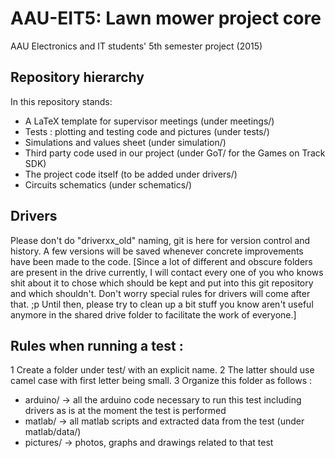 # AAU-EIT5: Lawn mower project core
AAU Electronics and IT students' 5th semester project (2015)

## Repository hierarchy
In this repository stands:
* A LaTeX template for supervisor meetings (under meetings/)
* Tests : plotting and testing code and pictures (under tests/)
* Simulations and values sheet (under simulation/)
* Third party code used in our project (under GoT/ for the Games on Track SDK)
* The project code itself (to be added under drivers/)
* Circuits schematics (under schematics/)

## Drivers
Please don't do "driverxx_old" naming, git is here for version control and history.
A few versions will be saved whenever concrete improvements have been made to the code.
[Since a lot of different and obscure folders are present in the drive currently, I will contact every one of you who knows shit about it to chose which should be kept and put into this git repository and which shouldn't. 
Don't worry special rules for drivers will come after that. ;p
Until then, please try to clean up a bit stuff you know aren't useful anymore in the shared drive folder to facilitate the work of everyone.]

## Rules when running a test :
1 Create a folder under test/ with an explicit name. 
2 The latter should use camel case with first letter being small.
3 Organize this folder as follows :
  * arduino/  -> all the arduino code necessary to run this test including drivers as is at the moment the test is performed
  * matlab/   -> all matlab scripts and extracted data from the test (under matlab/data/)
  * pictures/ -> photos, graphs and drawings related to that test
